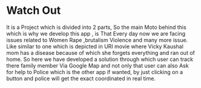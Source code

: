 
<h1> Watch Out </h1>

<body>
<p>
  It is a Project which is divided into 2 parts, So the main Moto behind this which is why we develop this  app , is That Every day now  we are facing issues related to Women Rape ,brutalism Violence and many more issue. Like similar to one which is depicted in URI movie where Vicky Kaushal mom has a disease because of which she forgets everything and ran out of home. So here we have developed a solution through which user can track there family member Via Google Map and not only that user can also Ask for help to Police which is the other app if wanted, by just clicking on a button and police will get the exact coordinated in real time.
  </p>
</body>
